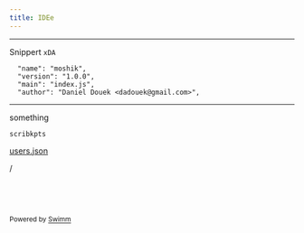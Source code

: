 ```yaml
---
title: IDEe
---
```

<SwmSnippet path="package.json" line="2">

---

Snippert <SwmToken path="/package.json" pos="10:3:3" line-data="  },xDA">`xDA`</SwmToken>

```
  "name": "moshik",
  "version": "1.0.0",
  "main": "index.js",
  "author": "Daniel Douek <dadouek@gmail.com>",
```

---

</SwmSnippet>

something

<SwmToken path="/package.json" pos="8:2:2" line-data="  &quot;scribkpts&quot;: {">`scribkpts`</SwmToken>

<SwmPath>[users.json](/users.json)</SwmPath>

/

&nbsp;

&nbsp;

<SwmMeta version="3.0.0" repo-id="Z2l0aHViJTNBJTNBZWNvbW0lM0ElM0Ftb3NoaWtzd2ltbQ==" repo-name="ecomm"><sup>Powered by [Swimm](https://swimm-web-app.web.app/)</sup></SwmMeta>
